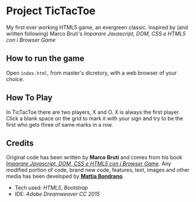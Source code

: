 # Project TicTacToe
My first ever working HTML5 game, an evergreen classic. Inspired by (and written following) Marco Bruti's *Imparare Javascript, DOM, CSS e HTML5 con i Browser Game*

## How to run the game
Open `index.html`, from master's dicretory, with a web browser of your choice.

## How To Play
In TicTacToe there are two players, X and O. X is always the first player. Click a blank space on the grid to mark it with your sign and try to be the first who gets three of same marks in a row.

## Credits
Original code has been written by **Marco Bruti** and comes from his book [*Imparare Javascript, DOM, CSS e HTML5 con i Browser Game*](http://www.amazon.it/gp/product/B00DHIRW4Y).
Any modified portion of code, brand new code, features, text, images and other media has been developed by [**Mattia Bondrano**](https://twitter.com/mattcage23).
- Tech used: *HTML5*, *Bootstrap*
- IDE: *Adobe Dreamweaver CC 2015*
